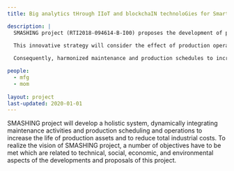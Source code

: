 ```yaml
---
title: Big analytics tHrough IIoT and blockchaIN technoloGies for Smart MAintenance Strategies (SMASHING)

description: |
  SMASHING project (RTI2018-094614-B-I00) proposes the development of prescriptive maintenance methodologies in industrial plants, but also   in industrial services for other businesses, like HVAC, water, energy, and so on, in commercial and residential buildings.
  
  This innovative strategy will consider the effect of production operations on the industrial assets state and will predict the future asset state, on the basis of the current data and the planned production.

  Consequently, harmonized maintenance and production schedules to increase operating life of assets and reduce total costs will be generated. Moreover, guidelines for implementation will be developed, looking to extend the research to other environments (transferability of results). This is not just a technical proposal, but it includes the managerial dimension at organizational level, which is critical for providing such integrated perspective.

people:
  - mfg
  - mom
  
layout: project
last-updated: 2020-01-01
---
```


  SMASHING project will develop a holistic system, dynamically integrating maintenance activities and production scheduling and operations to increase the life of production assets and to reduce total industrial costs.
To realize the vision of SMASHING project, a number of objectives have to be met which are related to technical, social, economic, and environmental aspects of the developments and proposals of this project.
